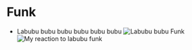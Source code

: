 # Funk
 - Labubu bubu bubu bubu bubu bubu
![Labubu bubu Funk](https://i.scdn.co/image/ab67616d0000b2737ce8929f8bdbb2b01b9518ad "Funk")
![My reaction to labubu funk](https://media.tenor.com/Q3b1YTov9MUAAAAe/monsters-vs-aliens-bob.png)
